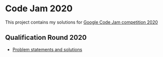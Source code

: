 # Code Jam 2020

This project contains my solutions for [Google Code Jam competition 2020](https://codingcompetitions.withgoogle.com/codejam/archive/2020)

## Qualification Round 2020

- [Problem statements and solutions](/Qualification%20Round)
